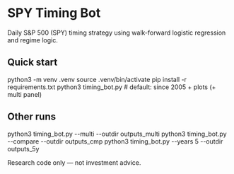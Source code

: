 # SPY Timing Bot
Daily S&P 500 (SPY) timing strategy using walk-forward logistic regression and regime logic.

## Quick start
python3 -m venv .venv
source .venv/bin/activate
pip install -r requirements.txt
python3 timing_bot.py     # default: since 2005 + plots (+ multi panel)

## Other runs
python3 timing_bot.py --multi --outdir outputs_multi
python3 timing_bot.py --compare --outdir outputs_cmp
python3 timing_bot.py --years 5 --outdir outputs_5y

Research code only — not investment advice.